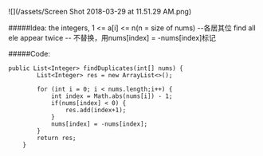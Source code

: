 ![](/assets/Screen Shot 2018-03-29 at 11.51.29 AM.png)

#####Idea:
the integers, 1 <= a[i] <= n(n = size of nums) --各居其位
find all ele appear twice -- 不替换，用nums[index] = -nums[index]标记

#####Code:


```
public List<Integer> findDuplicates(int[] nums) {
        List<Integer> res = new ArrayList<>();
   
        for (int i = 0; i < nums.length;i++) {
            int index = Math.abs(nums[i]) - 1;
            if(nums[index] < 0) {
                res.add(index+1);
            }
            nums[index] = -nums[index];
        }
        return res;
    }
```

